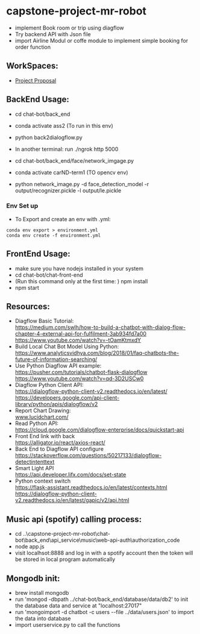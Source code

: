 # capstone-project-mr-robot

* implement Book room or trip using diagflow
* Try backend API with Json file
* import Airline Modul or coffe module to implement simple booking for order function
## WorkSpaces:
* [Project Proposal](https://www.overleaf.com/5973716318hnyngfttwfyj)
## BackEnd Usage:
* cd chat-bot/back_end
* conda activate ass2 (To run in this env)
* python back2dialogflow.py
* In another terminal:
run ./ngrok http 5000


* cd chat-bot/back_end/face/network_imgage.py
* conda activate carND-term1 (TO opencv env)
* python network_image.py -d face_detection_model -r output/recognizer.pickle -l output/le.pickle

### Env Set up
* To Export and create an env with .yml:
```shell
conda env export > environment.yml
conda env create -f environment.yml
```



## FrontEnd Usage:
* make sure you have nodejs installed in your system
* cd chat-bot/chat-front-end
* (Run this command only at the first time: ) npm install
* npm start

## Resources:
* Diagflow Basic Tutorial: <br />
  https://medium.com/swlh/how-to-build-a-chatbot-with-dialog-flow-chapter-4-external-api-for-fulfilment-3ab934fd7a00 <br />
  https://www.youtube.com/watch?v=-tOamKtmxdY
* Build Local Chat Bot Model Using Python: <br />
  https://www.analyticsvidhya.com/blog/2018/01/faq-chatbots-the-future-of-information-searching/
* Use Python Diagflow API example: <br />
  https://pusher.com/tutorials/chatbot-flask-dialogflow  <br />
  https://www.youtube.com/watch?v=qd-3D2USCw0
* Diagflow Python Client API: <br />
  https://dialogflow-python-client-v2.readthedocs.io/en/latest/
  https://developers.google.com/api-client-library/python/apis/dialogflow/v2 <br />
* Report Chart Drawing: <br />
  www.lucidchart.com/
* Read Python API:<br />
  https://cloud.google.com/dialogflow-enterprise/docs/quickstart-api <br />
* Front End link with back  <br />
https://alligator.io/react/axios-react/<br />
* Back End to Diagflow API configure<br />
https://stackoverflow.com/questions/50217133/dialogflow-detectintenttext<br />
* Smart Light API<br />
https://api.developer.lifx.com/docs/set-state<br />
* Python context switch<br />
https://flask-assistant.readthedocs.io/en/latest/contexts.html<br />
https://dialogflow-python-client-v2.readthedocs.io/en/latest/gapic/v2/api.html<br />

## Music api (spotify) calling process:
* cd ..\capstone-project-mr-robot\chat-bot\back_end\api_service\music\web-api-auth\authorization_code
* node app.js
* visit localhsot:8888 and log in with a spotify account then the token will be stored in local program automatically

## Mongodb init:
* brew install mongodb
* run 'mongod -dbpath ../chat-bot/back_end/database/data/db2' to init the database data and service at "localhost:27017"
* run 'mongoimport -d chatbot -c users --file ../data/users.json' to import the data into database
* import userservice.py to call the functions
